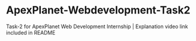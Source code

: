 # ApexPlanet-Webdevelopment-Task2
Task-2 for ApexPlanet Web Development Internship | Explanation video link included in README
